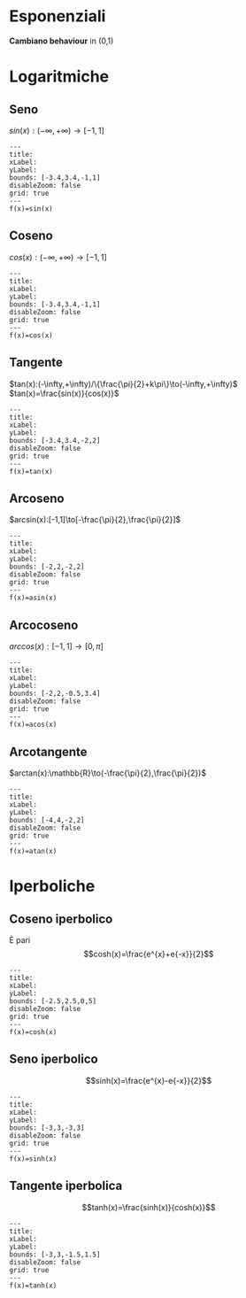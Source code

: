 
# Esponenziali
**Cambiano behaviour** in (0,1)

# Logaritmiche
## Seno
$sin(x):(-\infty,+\infty)\to[-1,1]$
```functionplot
---
title: 
xLabel: 
yLabel: 
bounds: [-3.4,3.4,-1,1]
disableZoom: false
grid: true
---
f(x)=sin(x)
```
## Coseno 
$cos(x):(-\infty,+\infty)\to[-1,1]$
```functionplot
---
title: 
xLabel: 
yLabel: 
bounds: [-3.4,3.4,-1,1]
disableZoom: false
grid: true
---
f(x)=cos(x)
```
## Tangente
$tan(x):(-\infty,+\infty)/\{\frac{\pi}{2}+k\pi\}\to(-\infty,+\infty)$ 
$tan(x)=\frac{sin(x)}{cos(x)}$
```functionplot
---
title: 
xLabel: 
yLabel: 
bounds: [-3.4,3.4,-2,2]
disableZoom: false
grid: true
---
f(x)=tan(x)
```
## Arcoseno
$arcsin(x):[-1,1]\to[-\frac{\pi}{2},\frac{\pi}{2}]$
```functionplot
---
title: 
xLabel: 
yLabel: 
bounds: [-2,2,-2,2]
disableZoom: false
grid: true
---
f(x)=asin(x)
```
## Arcocoseno 
$arccos(x):[-1,1]\to[0,\pi]$ 
```functionplot
---
title: 
xLabel: 
yLabel: 
bounds: [-2,2,-0.5,3.4]
disableZoom: false
grid: true
---
f(x)=acos(x)
```
## Arcotangente
$arctan(x):\mathbb{R}\to(-\frac{\pi}{2},\frac{\pi}{2})$  
```functionplot
---
title: 
xLabel: 
yLabel: 
bounds: [-4,4,-2,2]
disableZoom: false
grid: true
---
f(x)=atan(x)
```
# Iperboliche
## Coseno iperbolico
È pari
$$cosh(x)=\frac{e^{x}+e{-x}}{2}$$
```functionplot
---
title: 
xLabel: 
yLabel: 
bounds: [-2.5,2.5,0,5]
disableZoom: false
grid: true
---
f(x)=cosh(x)
```
## Seno iperbolico
$$sinh(x)=\frac{e^{x}-e{-x}}{2}$$
```functionplot
---
title: 
xLabel: 
yLabel: 
bounds: [-3,3,-3,3]
disableZoom: false
grid: true
---
f(x)=sinh(x)
```
## Tangente iperbolica
$$tanh(x)=\frac{sinh(x)}{cosh(x)}$$
```functionplot
---
title: 
xLabel: 
yLabel: 
bounds: [-3,3,-1.5,1.5]
disableZoom: false
grid: true
---
f(x)=tanh(x)
```
